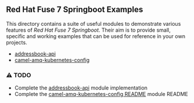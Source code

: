 ## Red Hat Fuse 7 Springboot Examples

This directory contains a suite of useful modules to demonstrate various features of _Red Hat Fuse 7 Springboot_.
Their aim is to provide small, specific and working examples that can be used for reference in your own projects.
* [addressbook-api](addressbook-api)
* [camel-amq-kubernetes-config](camel-amq-kubernetes-config)

### :warning: TODO
* Complete the [addressbook-api](addressbook-api) module implementation
* Complete the [camel-amq-kubernetes-config README](camel-amq-kubernetes-config/README.md) module README
